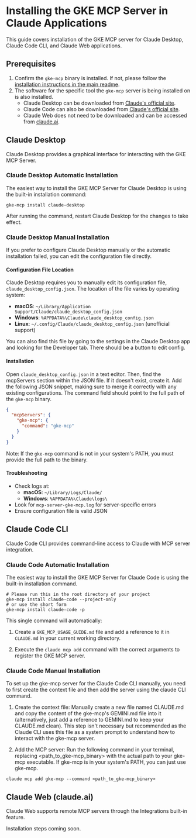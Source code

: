# Installing the GKE MCP Server in Claude Applications

This guide covers installation of the GKE MCP server for Claude Desktop, Claude Code CLI, and Claude Web applications.

## Prerequisites

1. Confirm the `gke-mcp` binary is installed. If not, please follow the [installation instructions in the main readme](../../README.md#install-the-mcp-server).
2. The software for the specific tool the `gke-mcp` server is being installed on is also installed.
   - Claude Desktop can be downloaded from [Claude's official site](https://claude.ai/download).
   - Claude Code can also be downloaded from [Claude's official site](https://www.anthropic.com/claude-code).
   - Claude Web does not need to be downloaded and can be accessed from [claude.ai](https://claude.ai/).

## Claude Desktop

Claude Desktop provides a graphical interface for interacting with the GKE MCP Server.

### Claude Desktop Automatic Installation

The easiest way to install the GKE MCP Server for Claude Desktop is using the built-in installation command:

```commandline
gke-mcp install claude-desktop
```

After running the command, restart Claude Desktop for the changes to take effect.

### Claude Desktop Manual Installation

If you prefer to configure Claude Desktop manually or the automatic installation failed, you can edit the
configuration file directly.

#### Configuration File Location

Claude Desktop requires you to manually edit its configuration file, `claude_desktop_config.json`.
The location of the file varies by operating system:

- **macOS**: `~/Library/Application Support/Claude/claude_desktop_config.json`
- **Windows**: `%APPDATA%\Claude\claude_desktop_config.json`
- **Linux**: `~/.config/Claude/claude_desktop_config.json` (unofficial support)

You can also find this file by going to the settings in the Claude Desktop app and looking for the Developer tab. There should be a button to edit config.

#### Installation

Open `claude_desktop_config.json` in a text editor. Then, find the mcpServers section within the JSON file. If it doesn't exist,
create it. Add the following JSON snippet, making sure to merge it correctly with any existing configurations. The command field
should point to the full path of the `gke-mcp` binary.

```json
{
  "mcpServers": {
    "gke-mcp": {
      "command": "gke-mcp"
    }
  }
}
```

Note: If the `gke-mcp` command is not in your system's PATH, you must provide the full path to the binary.

#### Troubleshooting

- Check logs at:
  - **macOS**: `~/Library/Logs/Claude/`
  - **Windows**: `%APPDATA%\Claude\logs\`
- Look for `mcp-server-gke-mcp.log` for server-specific errors
- Ensure configuration file is valid JSON

## Claude Code CLI

Claude Code CLI provides command-line access to Claude with MCP server integration.

### Claude Code Automatic Installation

The easiest way to install the GKE MCP Server for Claude Code is using the built-in installation command.

```commandline
# Please run this in the root directory of your project
gke-mcp install claude-code --project-only
# or use the short form
gke-mcp install claude-code -p
```

This single command will automatically:

1. Create a `GKE_MCP_USAGE_GUIDE.md` file and add a reference to it in `CLAUDE.md` in your current working directory.

2. Execute the `claude mcp add` command with the correct arguments to register the GKE MCP server.

### Claude Code Manual Installation

To set up the gke-mcp server for the Claude Code CLI manually, you need to first create the context file and then add the server using the claude CLI command.

1. Create the context file: Manually create a new file named CLAUDE.md and copy the content of the gke-mcp's GEMINI.md file into it (alternatively, just add a reference to GEMINI.md to keep your CLAUDE.md clean). This step isn't necessary but recommended as the Claude CLI uses this file as a system prompt to understand how to interact with the gke-mcp server.

2. Add the MCP server: Run the following command in your terminal, replacing <path_to_gke-mcp_binary> with the actual path to your gke-mcp executable. If gke-mcp is in your system's PATH, you can just use gke-mcp.

```commandline
claude mcp add gke-mcp --command <path_to_gke-mcp_binary>
```

## Claude Web (claude.ai)

Claude Web supports remote MCP servers through the Integrations built-in feature.

Installation steps coming soon.
